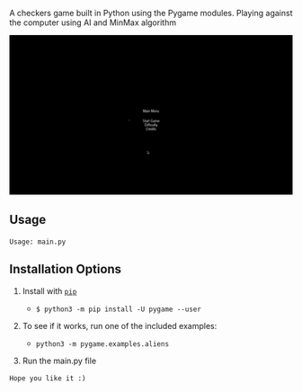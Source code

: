 A checkers game built in Python using the Pygame modules.
Playing against the computer using AI and MinMax algorithm


![GIF demo](checkers_gif.gif)



**Usage**
---

```
Usage: main.py 

```


**Installation Options**
---

1. Install with [`pip`](https://pypi.org/project/stronghold/)
    + `$ python3 -m pip install -U pygame --user`

2. To see if it works, run one of the included examples:

    + `python3 -m pygame.examples.aliens`

3. Run the main.py file 


```
Hope you like it :)

